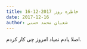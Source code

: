 ```yaml
---
title: خاطره روز 2017-12-16
date: 2017-12-16
author: شعبان محمد حسنی
---
```


اصلا یادم نمیاد امروز چی کار کردم.